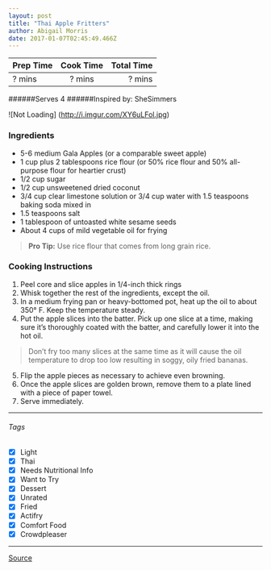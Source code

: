```yaml
---
layout: post
title: "Thai Apple Fritters"
author: Abigail Morris
date: 2017-01-07T02:45:49.466Z
---
```


| Prep Time  | Cook Time    | Total Time  |
| ---------- |:------------:| -----------:|
| ? mins    | ? mins      | ? mins     |


######Serves 4
######Inspired by: SheSimmers

![Not Loading] (http://i.imgur.com/XY6uLFol.jpg)

### Ingredients

* 5-6 medium Gala Apples (or a comparable sweet apple)
* 1 cup plus 2 tablespoons rice flour (or 50% rice flour and 50% all-purpose flour for heartier crust)
* 1/2 cup sugar
* 1/2 cup unsweetened dried coconut
* 3/4 cup clear limestone solution or 3/4 cup water with 1.5 teaspoons baking soda mixed in
* 1.5 teaspoons salt
* 1 tablespoon of untoasted white sesame seeds
* About 4 cups of mild vegetable oil for frying

> **Pro Tip:** Use rice flour that comes from long grain rice.

### Cooking Instructions

1. Peel core and slice apples in 1/4-inch thick rings
2. Whisk together the rest of the ingredients, except the oil.
3. In a medium frying pan or heavy-bottomed pot, heat up the oil to about 350° F. Keep the temperature steady.
4. Put the apple slices into the batter. Pick up one slice at a time, making sure it’s thoroughly coated with the batter, and carefully lower it into the hot oil.
> Don’t fry too many slices at the same time as it will cause the oil temperature to drop too low resulting in soggy, oily fried bananas.
5. Flip the apple pieces as necessary to achieve even browning.
6. Once the apple slices are golden brown, remove them to a plate lined with a piece of paper towel.
7. Serve immediately.


---

###### Tags
- [x] Light
- [x] Thai
- [x] Needs Nutritional Info
- [x] Want to Try
- [x] Dessert
- [x] Unrated
- [x] Fried
- [x] Actifry
- [x] Comfort Food
- [x] Crowdpleaser

---

[Source](http://shesimmers.com/2011/09/apple-fritters-in-style-of-thai-fried.html)

